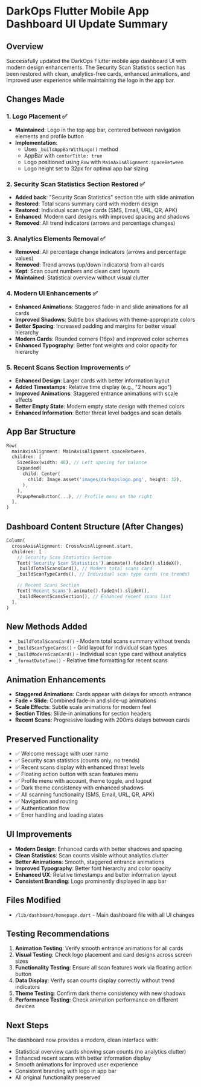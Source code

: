 # DarkOps Flutter Mobile App Dashboard UI Update Summary

## Overview

Successfully updated the DarkOps Flutter mobile app dashboard UI with modern design enhancements. The Security Scan Statistics section has been restored with clean, analytics-free cards, enhanced animations, and improved user experience while maintaining the logo in the app bar.

## Changes Made

### 1. **Logo Placement** ✅

- **Maintained**: Logo in the top app bar, centered between navigation elements and profile button
- **Implementation**:
  - Uses `_buildAppBarWithLogo()` method
  - AppBar with `centerTitle: true`
  - Logo positioned using `Row` with `MainAxisAlignment.spaceBetween`
  - Logo height set to 32px for optimal app bar sizing

### 2. **Security Scan Statistics Section Restored** ✅

- **Added back**: "Security Scan Statistics" section title with slide animation
- **Restored**: Total scans summary card with modern design
- **Restored**: Individual scan type cards (SMS, Email, URL, QR, APK)
- **Enhanced**: Modern card designs with improved spacing and shadows
- **Removed**: All trend indicators (arrows and percentage changes)

### 3. **Analytics Elements Removal** ✅

- **Removed**: All percentage change indicators (arrows and percentage values)
- **Removed**: Trend arrows (up/down indicators) from all cards
- **Kept**: Scan count numbers and clean card layouts
- **Maintained**: Statistical overview without visual clutter

### 4. **Modern UI Enhancements** ✅

- **Enhanced Animations**: Staggered fade-in and slide animations for all cards
- **Improved Shadows**: Subtle box shadows with theme-appropriate colors
- **Better Spacing**: Increased padding and margins for better visual hierarchy
- **Modern Cards**: Rounded corners (16px) and improved color schemes
- **Enhanced Typography**: Better font weights and color opacity for hierarchy

### 5. **Recent Scans Section Improvements** ✅

- **Enhanced Design**: Larger cards with better information layout
- **Added Timestamps**: Relative time display (e.g., "2 hours ago")
- **Improved Animations**: Staggered entrance animations with scale effects
- **Better Empty State**: Modern empty state design with themed colors
- **Enhanced Information**: Better threat level badges and scan details

## App Bar Structure

```dart
Row(
  mainAxisAlignment: MainAxisAlignment.spaceBetween,
  children: [
    SizedBox(width: 48), // Left spacing for balance
    Expanded(
      child: Center(
        child: Image.asset('images/darkopslogo.png', height: 32),
      ),
    ),
    PopupMenuButton(...), // Profile menu on the right
  ],
)
```

## Dashboard Content Structure (After Changes)

```dart
Column(
  crossAxisAlignment: CrossAxisAlignment.start,
  children: [
    // Security Scan Statistics Section
    Text('Security Scan Statistics').animate().fadeIn().slideX(),
    _buildTotalScansCard(), // Modern total scans card
    _buildScanTypeCards(), // Individual scan type cards (no trends)

    // Recent Scans Section
    Text('Recent Scans').animate().fadeIn().slideX(),
    _buildRecentScansSection(), // Enhanced recent scans list
  ],
)
```

## New Methods Added

- `_buildTotalScansCard()` - Modern total scans summary without trends
- `_buildScanTypeCards()` - Grid layout for individual scan types
- `_buildModernScanCard()` - Individual scan type card without analytics
- `_formatDateTime()` - Relative time formatting for recent scans

## Animation Enhancements

- **Staggered Animations**: Cards appear with delays for smooth entrance
- **Fade + Slide**: Combined fade-in and slide-up animations
- **Scale Effects**: Subtle scale animations for modern feel
- **Section Titles**: Slide-in animations for section headers
- **Recent Scans**: Progressive loading with 200ms delays between cards

## Preserved Functionality

- ✅ Welcome message with user name
- ✅ Security scan statistics (counts only, no trends)
- ✅ Recent scans display with enhanced threat levels
- ✅ Floating action button with scan features menu
- ✅ Profile menu with account, theme toggle, and logout
- ✅ Dark theme consistency with enhanced shadows
- ✅ All scanning functionality (SMS, Email, URL, QR, APK)
- ✅ Navigation and routing
- ✅ Authentication flow
- ✅ Error handling and loading states

## UI Improvements

- **Modern Design**: Enhanced cards with better shadows and spacing
- **Clean Statistics**: Scan counts visible without analytics clutter
- **Better Animations**: Smooth, staggered entrance animations
- **Improved Typography**: Better font hierarchy and color opacity
- **Enhanced UX**: Relative timestamps and better information layout
- **Consistent Branding**: Logo prominently displayed in app bar

## Files Modified

- `/lib/dashboard/homepage.dart` - Main dashboard file with all UI changes

## Testing Recommendations

1. **Animation Testing**: Verify smooth entrance animations for all cards
2. **Visual Testing**: Check logo placement and card designs across screen sizes
3. **Functionality Testing**: Ensure all scan features work via floating action button
4. **Data Display**: Verify scan counts display correctly without trend indicators
5. **Theme Testing**: Confirm dark theme consistency with new shadows
6. **Performance Testing**: Check animation performance on different devices

## Next Steps

The dashboard now provides a modern, clean interface with:

- Statistical overview cards showing scan counts (no analytics clutter)
- Enhanced recent scans with better information display
- Smooth animations for improved user experience
- Consistent branding with logo in app bar
- All original functionality preserved
